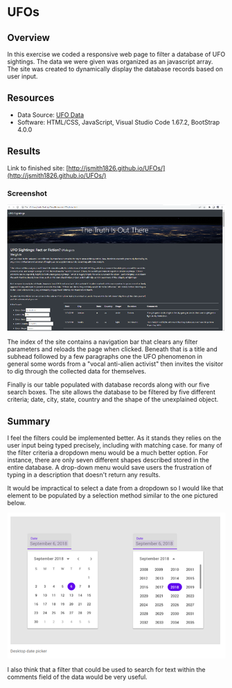 # UFOs

## Overview
In this exercise we coded a responsive web page to filter a database of UFO sightings. The data we were given was organized as an javascript array. The site was created to dynamically display the database records based on user input.

## Resources 
* Data Source: [UFO Data](/static/js/data.js)
* Software: HTML/CSS, JavaScript, Visual Studio Code 1.67.2, BootStrap 4.0.0

## Results
Link to finished site: [http://jsmith1826.github.io/UFOs/](http://jsmith1826.github.io/UFOs/)

### Screenshot
![Index.html](/static/images/screenshot.png)

The index of the site contains a navigation bar that clears any filter parameters and reloads the page when clicked. Beneath that is a title and subhead followed by a few paragraphs one the UFO phenomenon in general some words from a "vocal anti-alien activist" then invites the visitor to dig through the collected data for themselves. 

Finally is our table populated with database records along with our five search boxes. The site allows the database to be filtered by five different criteria; date, city, state, country and the shape of the unexplained object.


## Summary

I feel the filters could be implemented better. As it stands they relies on the user input being typed precisely, including with matching case.  for many of the filter criteria a dropdown menu would be a much better option. For instance, there are only seven different shapes described stored in the entire database. A drop-down menu would save users the frustration of typing in a description that doesn't return any results.

It would be impractical to select a date from a dropdown so I would like that element to be populated by a selection method similar to the one pictured below. 

![Date Picker](/static/images/date_picker.png)

I also think that a filter that could be used to search for text within the comments field of the data would be very useful. 

